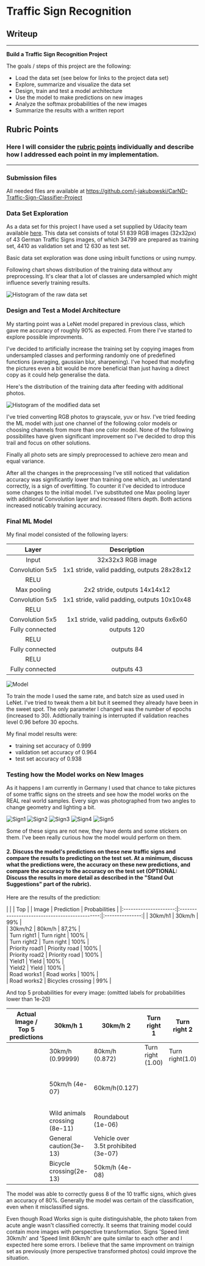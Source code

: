 # **Traffic Sign Recognition** 

## Writeup

---

**Build a Traffic Sign Recognition Project**

The goals / steps of this project are the following:
* Load the data set (see below for links to the project data set)
* Explore, summarize and visualize the data set
* Design, train and test a model architecture
* Use the model to make predictions on new images
* Analyze the softmax probabilities of the new images
* Summarize the results with a written report


[//]: # (Image References)

[Histogram_before]: ./Photos/histogram_before.png "Histogram_before"
[Histogram_after]: ./Photos/histogram_after.png "Histogram_after"
[photo1]: ./Photos/20210110_122908.jpg "Traffic Sign 1"
[photo2]: ./Photos/20210110_123748.jpg "Traffic Sign 2"
[photo3]: ./Photos/20210110_125839.jpg "Traffic Sign 3"
[photo4]: ./Photos/20210110_125910.jpg "Traffic Sign 4"
[photo5]: ./Photos/20210110_130157.jpg "Traffic Sign 5"
[model]: ./Photos/Model.png "Model"
## Rubric Points
### Here I will consider the [rubric points](https://review.udacity.com/#!/rubrics/481/view) individually and describe how I addressed each point in my implementation.  
---
### Submission files

All needed files are available at https://github.com/j-jakubowski/CarND-Traffic-Sign-Classifier-Project

### Data Set Exploration

As a data set for this project I have used a set supplied by Udacity team available [here]( https://s3-us-west-1.amazonaws.com/udacity-selfdrivingcar/traffic-signs-data.zip).
This data set consists of total 51 839 RGB images (32x32px) of 43 German Traffic Signs images, of which 34799 are prepared as training set, 4410 as validation set and  12 630 as test set.

Basic data set exploration was done using inbuilt functions or using numpy.


Following chart shows distribution of the training data without any preprocessing. It's clear that a lot of classes are undersampled which might influence severly training results.

![Histogram of the raw data set][Histogram_before]

### Design and Test a Model Architecture

My starting point was a LeNet model prepared in previous class, which gave me accuracy of roughly 90% as expected. From there I've started to explore possible improvments. 

I've decided to artificially increase the training set by copying images from undersampled classes and performing randomly one of predefined functions (averaging, gaussian blur, sharpening). I've hoped that modyfing the pictures even a bit would be more beneficial than just having a direct copy as it could help generalise the data.

Here's the distribution of the training data after feeding with additional photos.

![Histogram of the modified data set][Histogram_after]

I've tried converting RGB photos to grayscale, yuv or hsv. I've tried feeding the ML model with just one channel of the following color models or choosing channels from more than one color model. None of the following possibilites have given significant improvement so I've decided to drop this trail and focus on other solutions.

Finally all photo sets are simply preprocessed to achieve zero mean and equal variance.

After all the changes in the preprocessing I've still noticed that validation accuracy was significantly lower than training one which, as I understand correctly, is a sign of overfitting. To counter it I've decided to introduce some changes to the initial model. I've substituted one Max pooling layer with additional Convolution layer and increased filters depth. Both actions increased noticably training accuracy.


### Final ML Model 

My final model consisted of the following layers:

| Layer         		|     Description	        					| 
|:---------------------:|:---------------------------------------------:| 
| Input         		| 32x32x3 RGB image   							| 
| Convolution 5x5     	| 1x1 stride, valid padding, outputs 28x28x12 	|
| RELU					|												|
| Max pooling	      	| 2x2 stride,  outputs 14x14x12   				|
| Convolution 5x5	    | 1x1 stride, valid padding, outputs 10x10x48   |
| RELU					|												|
| Convolution 5x5	    | 1x1 stride, valid padding, outputs 6x6x60     |
| Fully connected		| outputs 120  									|
| RELU					|												|
| Fully connected		| outputs 84  									|
| RELU					|												|
| Fully connected		| outputs 43  									|

![Model][Model]

 
To train the mode I used the same rate, and batch size as used used in LeNet. I've tried to tweak them a bit but it seemed they already have been in the sweet spot. The only parameter I changed was the number of epochs (increased to 30). Addtionally training is interrupted if validation reaches level 0.96 before 30 epochs.

My final model results were:
* training set accuracy of 0.999
* validation set accuracy of 0.964
* test set accuracy of 0.938
 

### Testing how the Model works on New Images

As it happens I am currently in Germany I used that chance to take pictures of some traffic signs on the streets and see how the model works on the REAL real world samples. Every sign was photographed from two angles to change geometry and lighting a bit. 

![Sign1][photo1] ![Sign2][photo2] ![Sign3][photo3] 
![Sign4][photo4] ![Sign5][photo5]

Some of these signs are not new, they have dents and some stickers on them. I've been really curious how the model would perform on them. 

#### 2. Discuss the model's predictions on these new traffic signs and compare the results to predicting on the test set. At a minimum, discuss what the predictions were, the accuracy on these new predictions, and compare the accuracy to the accuracy on the test set (OPTIONAL: Discuss the results in more detail as described in the "Stand Out Suggestions" part of the rubric).

Here are the results of the prediction:

|                       |                                               |       Top       |
| Image			        |     Prediction	        					|  Probabilities  |
|:---------------------:|:---------------------------------------------:|:---------------:|
| 30km/h1       		| 30km/h   								     	|       99% 	  |   
| 30km/h2       		| 80km/h    									| 		87,2%     |   
| Turn right1  			| Turn right									| 		100% 	  |  
| Turn right2  			| Turn right									|		100% 	  |  
| Priority road1		| Priority road									|		100% 	  |  
| Priority road2  		| Priority road									|		100% 	  |  
| Yield1      		    | Yield							 				|		100% 	  |  
| Yield2      		    | Yield							 				|		100% 	  |  
| Road works1			| Road works        							| 		100% 	  |  
| Road works2			| Bicycles crossing      						|		99% 	  |  

And top 5 probabilities for every image: (omitted labels for probabilities lower than 1e-20)

| Actual Image / Top 5 predictions  | 30km/h 1                       | 30km/h 2                             | Turn right 1      | Turn right 2    | Priority Road 1     | Priority Road 2    | Yield 1     | Yield 2     | Road Works1     | Road Works2                       |
|-----------------------------------|--------------------------------|--------------------------------------|-------------------|-----------------|---------------------|--------------------|-------------|-------------|-----------------|-----------------------------------|
|                                   | 30km/h (0.99999)              | 80km/h (0.872)                       | Turn right (1.00) | Turn right(1.0) | Priority Road (1.0) | Priority Road(1.0) | Yield (1.0) | Yield (1.0) | Road Works(1.0) | Bicycle crossing (0.99999)        |
|                                   | 50km/h (4e-07)                 | 60km/h(0.127)                        |                   |                 |                     |                    |             |             |                 | Road narrows on the right (7e-08) |
|                                   | Wild animals crossing  (8e-11) | Roundabout (1e-06)                   |                   |                 |                     |                    |             |             |                 | Double curve (6e-16)              |
|                                   | General caution(3e-13)         | Vehicle over 3.5t prohibited (3e-07) |                   |                 |                     |                    |             |             |                 | Traffic signals (3e-17)           |
|                                   | Bicycle crossing(2e-13)        | 50km/h (4e-08)                       |                   |                 |                     |                    |             |             |                 | Road Works (4e-18)                |


The model was able to correctly guess 8 of the 10 traffic signs, which gives an accuracy of 80%. Generally the model was certain of the classification, even when it misclassified signs. 

Even though Road Works sign is quite distinguishable, the photo taken from acute angle wasn't classified correctly. It seems that training model could contain more images with perspective transformation. Signs 'Speed limit 30km/h' and 'Speed limit 80km/h' are quite similar to each other and I expected here some errors. I believe that the same improvment on trainign set as previously (more perspective transformed photos) could improve the situation.




